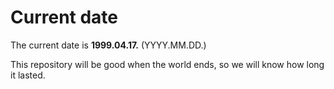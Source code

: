 # Current date

The current date is **1999.04.17.** (YYYY.MM.DD.)

This repository will be good when the world ends, so we will know how long it lasted.